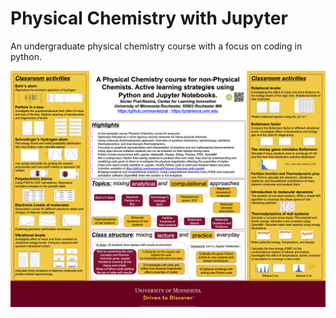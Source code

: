 # Physical Chemistry with Jupyter
 An undergraduate physical chemistry course with a focus on coding in python.

<img src="./pchem_poster_bcce22.png" />


